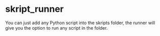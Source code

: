 # skript_runner

You can just add any Python script into the skripts folder, the runner will give you the option to run any script in the folder.
